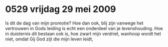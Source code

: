 # 0529 vrijdag 29 mei 2009
Is dit de dag van mijn promotie? Hoe dan ook, blij zijn vanwege het vertrouwen in Gods leiding is echt een onderdeel van je levenshouding. Hoe in duisternis dit bestaan ook is, hoe zwart mijn verdriet, wanhoop wordt het niet, omdat Gij God zijt die mijn leven leidt,